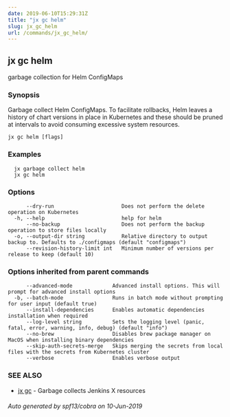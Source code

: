 ```yaml
---
date: 2019-06-10T15:29:31Z
title: "jx gc helm"
slug: jx_gc_helm
url: /commands/jx_gc_helm/
---
```

## jx gc helm

garbage collection for Helm ConfigMaps

### Synopsis

Garbage collect Helm ConfigMaps.  To facilitate rollbacks, Helm leaves a history of chart versions in place in Kubernetes and these should be pruned at intervals to avoid consuming excessive system resources.

```
jx gc helm [flags]
```

### Examples

```
  jx garbage collect helm
  jx gc helm
```

### Options

```
      --dry-run                      Does not perform the delete operation on Kubernetes
  -h, --help                         help for helm
      --no-backup                    Does not perform the backup operation to store files locally
  -o, --output-dir string            Relative directory to output backup to. Defaults to ./configmaps (default "configmaps")
      --revision-history-limit int   Minimum number of versions per release to keep (default 10)
```

### Options inherited from parent commands

```
      --advanced-mode             Advanced install options. This will prompt for advanced install options
  -b, --batch-mode                Runs in batch mode without prompting for user input (default true)
      --install-dependencies      Enables automatic dependencies installation when required
      --log-level string          Sets the logging level (panic, fatal, error, warning, info, debug) (default "info")
      --no-brew                   Disables brew package manager on MacOS when installing binary dependencies
      --skip-auth-secrets-merge   Skips merging the secrets from local files with the secrets from Kubernetes cluster
      --verbose                   Enables verbose output
```

### SEE ALSO

* [jx gc](/commands/jx_gc/)	 - Garbage collects Jenkins X resources

###### Auto generated by spf13/cobra on 10-Jun-2019
